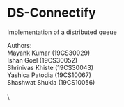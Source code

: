 # DS-Connectify

Implementation of a distributed queue

Authors:\
Mayank Kumar (19CS30029)\
Ishan Goel (19CS30052)\
Shrinivas Khiste (19CS30043)\
Yashica Patodia (19CS10067)\
Shashwat Shukla (19CS10056)\
\
\
